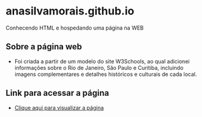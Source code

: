 # anasilvamorais.github.io
Conhecendo HTML e hospedando uma página na WEB

## Sobre a página web
- Foi criada a partir de um modelo do site W3Schools, ao qual adicionei informações sobre o Rio de Janeiro, São Paulo e Curitiba, incluindo imagens complementares e detalhes históricos e culturais de cada local.

## Link para acessar a página
- [Clique aqui para visualizar a página](https://anasilvamorais.github.io/pagina.html)
